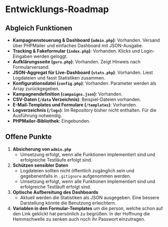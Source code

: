 # Entwicklungs-Roadmap

## Abgleich Funktionen

- **Kampagnensteuerung & Dashboard (`admin.php`)**: Vorhanden. Versand über PHPMailer und einfaches Dashboard mit JSON-Ausgabe.
- **Tracking & Fakeformular (`index.php`)**: Vorhanden. Klicks und Login-Eingaben werden geloggt.
- **Aufklärungsseite (`guru.php`)**: Vorhanden. Zeigt Hinweis nach Formularversand.
- **JSON-Aggregat für Live-Dashboard (`stats.php`)**: Vorhanden. Liest Logdateien und fasst Statistiken zusammen.
- **Konfigurationsdatei (`config.php`)**: Vorhanden. Parameter werden als Array zurückgegeben.
- **Kampagnendefinition (`campaigns.json`)**: Vorhanden.
- **CSV-Daten (`/data` Verzeichnis)**: Beispiel-Dateien vorhanden.
- **E-Mail-Templates und Formulare (`/templates`)**: Vorhanden.
- **Logverzeichnis (`/logs`)**: Im Repository bisher nicht enthalten. Für die Ausführung notwendig.
- **PHPMailer-Bibliothek**: Eingebunden.

## Offene Punkte

1. **Absicherung von `admin.php`**
   - Umsetzung erfolgt, wenn alle Funktionen implementiert sind und erfolgreiche Testläufe erfolgt sind.
2. **Schützen sensibler Daten**
   - Logdateien sollten nicht öffentlich zugänglich sein und gegebenenfalls in `.gitignore` aufgenommen werden.
   - Umsetzung erfolgt, wenn alle Funktionen implementiert sind und erfolgreiche Testläuft erfolgt sind.
3. **Optische Aufbereitung des Dashboards**
   - Aktuell werden die Statistiken als JSON ausgegeben. Eine bessere Darstellung könnte die Benutzung erleichtern.
4. **Variablen in den Formular-Templates** um die person, welche schon auf den Link geklickt hat persönlich zu begrüßen. In der Hoffnung die Hemmschwelle zu senken auch noch ihr Passwort einzutragen.
